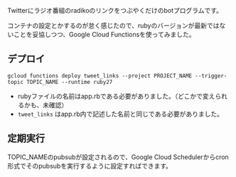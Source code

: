 Twitterにラジオ番組のradikoのリンクをつぶやくだけのbotプログラムです。

コンテナの設定とかするのが怠く感じたので、rubyのバージョンが最新ではないことを妥協しつつ、Google Cloud Functionsを使ってみました。

## デプロイ

```
gcloud functions deploy tweet_links --project PROJECT_NAME --trigger-topic TOPIC_NAME --runtime ruby27
```

- rubyファイルの名前はapp.rbである必要がありました。（どこかで変えられるかも、未確認）
- `tweet_links` はapp.rb内で記述した名前と同じである必要がありました。

## 定期実行

TOPIC_NAMEのpubsubが設定されるので、Google Cloud Schedulerからcron形式でそのpubsubを実行するように設定すればできます。

